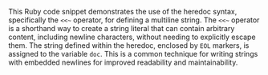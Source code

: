This Ruby code snippet demonstrates the use of the heredoc syntax, specifically the `<<~` operator, for defining a multiline string. The `<<~` operator is a shorthand way to create a string literal that can contain arbitrary content, including newline characters, without needing to explicitly escape them. The string defined within the heredoc, enclosed by `EOL` markers, is assigned to the variable `doc`. This is a common technique for writing strings with embedded newlines for improved readability and maintainability.